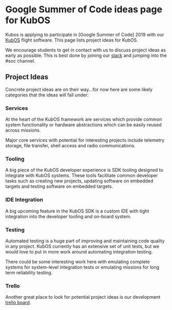 # Google Summer of Code ideas page for KubOS

Kubos is applying to participate in [Google Summer of Code] 2019 with
our [KubOS](https://github.com/kubos/kubos) flight software. This page
lists project ideas for KubOS.

We encourage students to get in contact with us to discuss project ideas
as early as possible. This is best done by joining our [slack](https://slack.kubos.com/)
and jumping into the #soc channel. 

## Project Ideas

Concrete project ideas are on their way...for now here are some likely
categories that the ideas will fall under:

### Services

At the heart of the KubOS framework are services which provide common system
functionality or hardware abstractions which can be easily reused across missions.

Major core services with potential for interesting projects include telemetry storage,
file transfer, shell access and radio communications.

### Tooling

A big piece of the KubOS developer experience is SDK tooling designed to integrate
with KubOS systems. These tools facilitate common developer tasks such as
creating new projects, updating software on embedded targets and testing software
on embedded targets.

### IDE Integration

A big upcoming feature in the KubOS SDK is a custom IDE with tight integration
into the developer tooling and on-board system.

### Testing

Automated testing is a huge part of improving and maintaining code quality
in any project. KubOS currently has an extensive set of unit tests, but
we would love to put in more work around automating integration testing.

There could be some interesting work here with emulating complete systems
for system-level integration tests or emulating missions for long term
reliability testing.

### Trello

Another great place to look for potential project ideas is our development
[trello board](https://trello.com/b/pIWxmFua/kubos-community).
